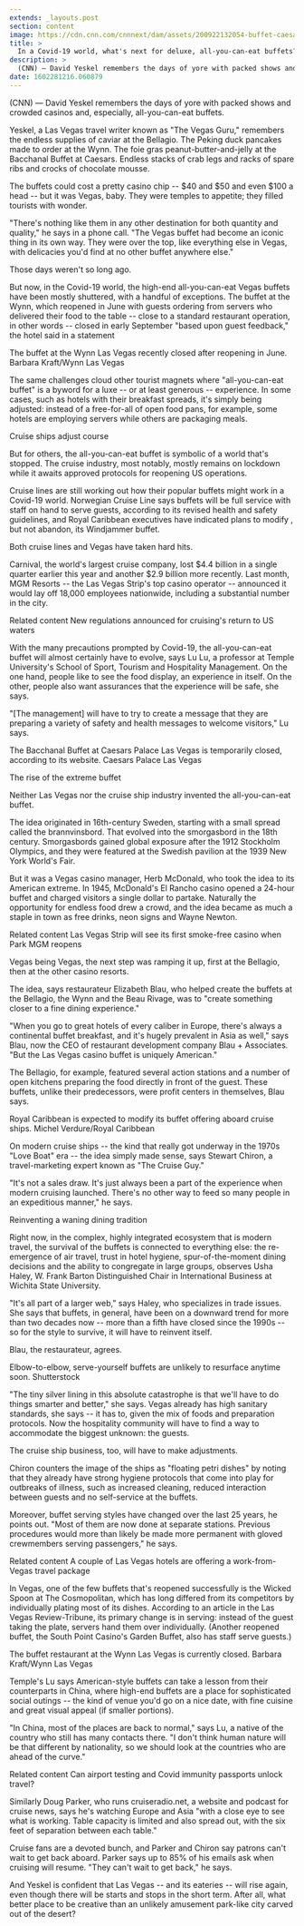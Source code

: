 ```yaml
--- 
extends: _layouts.post 
section: content 
image: https://cdn.cnn.com/cnnnext/dam/assets/200922132054-buffet-caesars-bacchanal-seafood-super-tease.jpg 
title: > 
  In a Covid-19 world, what's next for deluxe, all-you-can-eat buffets? 
description: > 
  (CNN) — David Yeskel remembers the days of yore with packed shows and crowded casinos and, especially, all-you-can-eat buffets.Yeskel, a Las Vegas travel writer known as "The Vegas Guru," remembers the endless supplies of caviar at the Bellagio.But now, in the Covid-19 world, the high-end all-you-can-eat Vegas buffets have been mostly shuttered, with a handful of exceptions.Cruise ships adjust courseBut for others, the all-you-can-eat buffet is symbolic of a world that's stopped.Caesars Palace Las VegasThe rise of the extreme buffetNeither Las Vegas nor the cruise ship industry invented the all-you-can-eat buffet. 
date: 1602281216.060879 
--- 
```

(CNN) — David Yeskel remembers the days of yore with packed shows and crowded casinos and, especially, all-you-can-eat buffets.

Yeskel, a Las Vegas travel writer known as "The Vegas Guru," remembers the endless supplies of caviar at the Bellagio. The Peking duck pancakes made to order at the Wynn. The foie gras peanut-butter-and-jelly at the Bacchanal Buffet at Caesars. Endless stacks of crab legs and racks of spare ribs and crocks of chocolate mousse.

The buffets could cost a pretty casino chip -- $40 and $50 and even $100 a head -- but it was Vegas, baby. They were temples to appetite; they filled tourists with wonder.

"There's nothing like them in any other destination for both quantity and quality," he says in a phone call. "The Vegas buffet had become an iconic thing in its own way. They were over the top, like everything else in Vegas, with delicacies you'd find at no other buffet anywhere else."

Those days weren't so long ago.

But now, in the Covid-19 world, the high-end all-you-can-eat Vegas buffets have been mostly shuttered, with a handful of exceptions. The buffet at the Wynn, which reopened in June with guests ordering from servers who delivered their food to the table -- close to a standard restaurant operation, in other words -- closed in early September "based upon guest feedback," the hotel said in a statement

The buffet at the Wynn Las Vegas recently closed after reopening in June. Barbara Kraft/Wynn Las Vegas

The same challenges cloud other tourist magnets where "all-you-can-eat buffet" is a byword for a luxe -- or at least generous -- experience. In some cases, such as hotels with their breakfast spreads, it's simply being adjusted: instead of a free-for-all of open food pans, for example, some hotels are employing servers while others are packaging meals.

Cruise ships adjust course

But for others, the all-you-can-eat buffet is symbolic of a world that's stopped. The cruise industry, most notably, mostly remains on lockdown while it awaits approved protocols for reopening US operations.

Cruise lines are still working out how their popular buffets might work in a Covid-19 world. Norwegian Cruise Line says buffets will be full service with staff on hand to serve guests, according to its revised health and safety guidelines, and Royal Caribbean executives have indicated plans to modify , but not abandon, its Windjammer buffet.

Both cruise lines and Vegas have taken hard hits.

Carnival, the world's largest cruise company, lost $4.4 billion in a single quarter earlier this year and another $2.9 billion more recently. Last month, MGM Resorts -- the Las Vegas Strip's top casino operator -- announced it would lay off 18,000 employees nationwide, including a substantial number in the city.

Related content New regulations announced for cruising's return to US waters

With the many precautions prompted by Covid-19, the all-you-can-eat buffet will almost certainly have to evolve, says Lu Lu, a professor at Temple University's School of Sport, Tourism and Hospitality Management. On the one hand, people like to see the food display, an experience in itself. On the other, people also want assurances that the experience will be safe, she says.

"[The management] will have to try to create a message that they are preparing a variety of safety and health messages to welcome visitors," Lu says.

The Bacchanal Buffet at Caesars Palace Las Vegas is temporarily closed, according to its website. Caesars Palace Las Vegas

The rise of the extreme buffet

Neither Las Vegas nor the cruise ship industry invented the all-you-can-eat buffet.

The idea originated in 16th-century Sweden, starting with a small spread called the brannvinsbord. That evolved into the smorgasbord in the 18th century. Smorgasbords gained global exposure after the 1912 Stockholm Olympics, and they were featured at the Swedish pavilion at the 1939 New York World's Fair.

But it was a Vegas casino manager, Herb McDonald, who took the idea to its American extreme. In 1945, McDonald's El Rancho casino opened a 24-hour buffet and charged visitors a single dollar to partake. Naturally the opportunity for endless food drew a crowd, and the idea became as much a staple in town as free drinks, neon signs and Wayne Newton.

Related content Las Vegas Strip will see its first smoke-free casino when Park MGM reopens

Vegas being Vegas, the next step was ramping it up, first at the Bellagio, then at the other casino resorts.

The idea, says restaurateur Elizabeth Blau, who helped create the buffets at the Bellagio, the Wynn and the Beau Rivage, was to "create something closer to a fine dining experience."

"When you go to great hotels of every caliber in Europe, there's always a continental buffet breakfast, and it's hugely prevalent in Asia as well," says Blau, now the CEO of restaurant development company Blau + Associates. "But the Las Vegas casino buffet is uniquely American."

The Bellagio, for example, featured several action stations and a number of open kitchens preparing the food directly in front of the guest. These buffets, unlike their predecessors, were profit centers in themselves, Blau says.

Royal Caribbean is expected to modify its buffet offering aboard cruise ships. Michel Verdure/Royal Caribbean

On modern cruise ships -- the kind that really got underway in the 1970s "Love Boat" era -- the idea simply made sense, says Stewart Chiron, a travel-marketing expert known as "The Cruise Guy."

"It's not a sales draw. It's just always been a part of the experience when modern cruising launched. There's no other way to feed so many people in an expeditious manner," he says.

Reinventing a waning dining tradition

Right now, in the complex, highly integrated ecosystem that is modern travel, the survival of the buffets is connected to everything else: the re-emergence of air travel, trust in hotel hygiene, spur-of-the-moment dining decisions and the ability to congregate in large groups, observes Usha Haley, W. Frank Barton Distinguished Chair in International Business at Wichita State University.

"It's all part of a larger web," says Haley, who specializes in trade issues. She says that buffets, in general, have been on a downward trend for more than two decades now -- more than a fifth have closed since the 1990s -- so for the style to survive, it will have to reinvent itself.

Blau, the restaurateur, agrees.

Elbow-to-elbow, serve-yourself buffets are unlikely to resurface anytime soon. Shutterstock

"The tiny silver lining in this absolute catastrophe is that we'll have to do things smarter and better," she says. Vegas already has high sanitary standards, she says -- it has to, given the mix of foods and preparation protocols. Now the hospitality community will have to find a way to accommodate the biggest unknown: the guests.

The cruise ship business, too, will have to make adjustments.

Chiron counters the image of the ships as "floating petri dishes" by noting that they already have strong hygiene protocols that come into play for outbreaks of illness, such as increased cleaning, reduced interaction between guests and no self-service at the buffets.

Moreover, buffet serving styles have changed over the last 25 years, he points out. "Most of them are now done at separate stations. Previous procedures would more than likely be made more permanent with gloved crewmembers serving passengers," he says.

Related content A couple of Las Vegas hotels are offering a work-from-Vegas travel package

In Vegas, one of the few buffets that's reopened successfully is the Wicked Spoon at The Cosmopolitan, which has long differed from its competitors by individually plating most of its dishes. According to an article in the Las Vegas Review-Tribune, its primary change is in serving: instead of the guest taking the plate, servers hand them over individually. (Another reopened buffet, the South Point Casino's Garden Buffet, also has staff serve guests.)

The buffet restaurant at the Wynn Las Vegas is currently closed. Barbara Kraft/Wynn Las Vegas

Temple's Lu says American-style buffets can take a lesson from their counterparts in China, where high-end buffets are a place for sophisticated social outings -- the kind of venue you'd go on a nice date, with fine cuisine and great visual appeal (if smaller portions).

"In China, most of the places are back to normal," says Lu, a native of the country who still has many contacts there. "I don't think human nature will be that different by nationality, so we should look at the countries who are ahead of the curve."

Related content Can airport testing and Covid immunity passports unlock travel?

Similarly Doug Parker, who runs cruiseradio.net, a website and podcast for cruise news, says he's watching Europe and Asia "with a close eye to see what is working. Table capacity is limited and also spread out, with the six feet of separation between each table."

Cruise fans are a devoted bunch, and Parker and Chiron say patrons can't wait to get back aboard. Parker says up to 85% of his emails ask when cruising will resume. "They can't wait to get back," he says.

And Yeskel is confident that Las Vegas -- and its eateries -- will rise again, even though there will be starts and stops in the short term. After all, what better place to be creative than an unlikely amusement park-like city carved out of the desert?